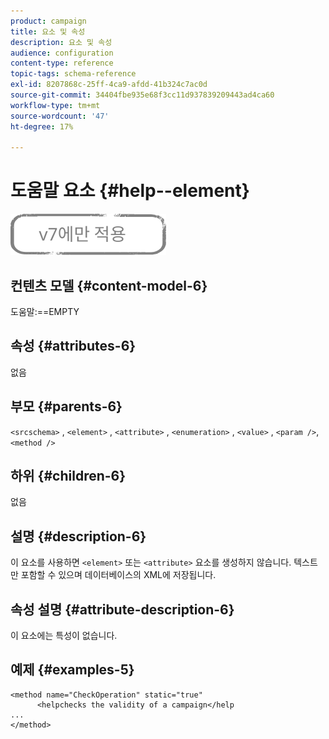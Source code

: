 ```yaml
---
product: campaign
title: 요소 및 속성
description: 요소 및 속성
audience: configuration
content-type: reference
topic-tags: schema-reference
exl-id: 8207868c-25ff-4ca9-afdd-41b324c7ac0d
source-git-commit: 34404fbe935e68f3cc11d937839209443ad4ca60
workflow-type: tm+mt
source-wordcount: '47'
ht-degree: 17%

---
```


# 도움말 요소 {#help--element}

![](../../../assets/v7-only.svg)

## 컨텐츠 모델 {#content-model-6}

도움말:==EMPTY

## 속성 {#attributes-6}

없음

## 부모 {#parents-6}

`<srcschema>`  ,  `<element>`   ,   `<attribute>`    ,    `<enumeration>`     ,     `<value>`      ,     `<param />`,      `<method />`

## 하위 {#children-6}

없음

## 설명 {#description-6}

이 요소를 사용하면 `<element>`  또는  `<attribute>`   요소를 생성하지 않습니다. 텍스트만 포함할 수 있으며 데이터베이스의 XML에 저장됩니다.

## 속성 설명 {#attribute-description-6}

이 요소에는 특성이 없습니다.

## 예제 {#examples-5}

```
<method name="CheckOperation" static="true"
      <helpchecks the validity of a campaign</help
...
</method> 
```
